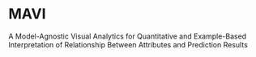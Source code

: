 # MAVI
A Model-Agnostic Visual Analytics for Quantitative and Example-Based Interpretation of Relationship Between Attributes and Prediction Results
